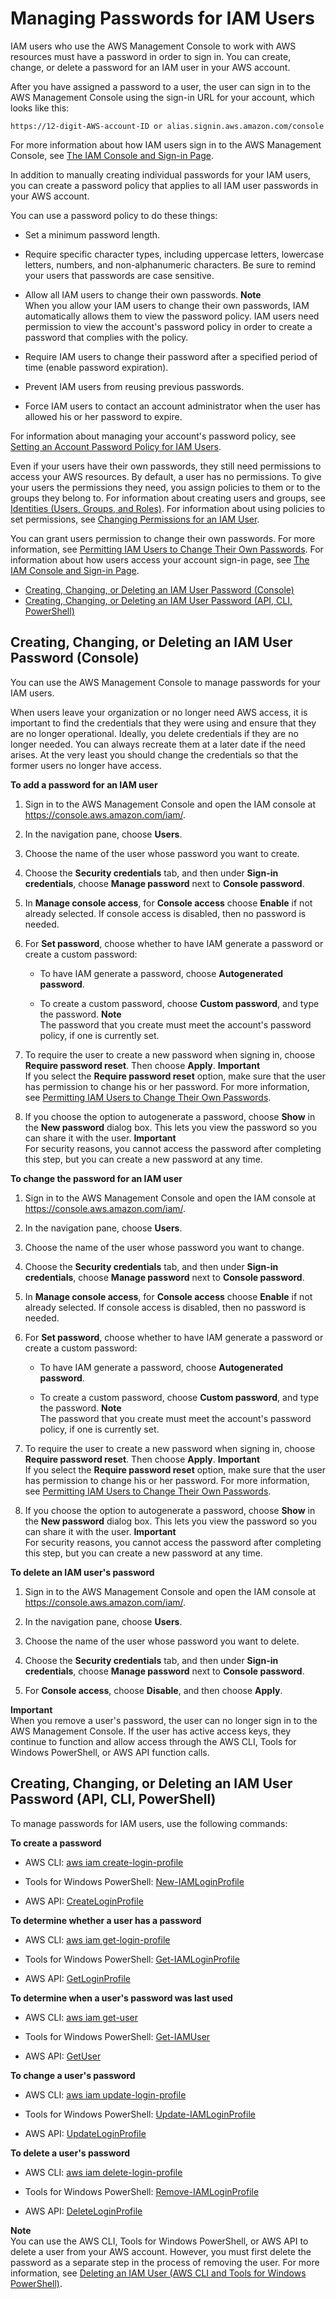 # Managing Passwords for IAM Users<a name="id_credentials_passwords_admin-change-user"></a>

IAM users who use the AWS Management Console to work with AWS resources must have a password in order to sign in\. You can create, change, or delete a password for an IAM user in your AWS account\. 

After you have assigned a password to a user, the user can sign in to the AWS Management Console using the sign\-in URL for your account, which looks like this: 

```
https://12-digit-AWS-account-ID or alias.signin.aws.amazon.com/console
```

For more information about how IAM users sign in to the AWS Management Console, see [The IAM Console and Sign\-in Page](console.md)\. 

In addition to manually creating individual passwords for your IAM users, you can create a password policy that applies to all IAM user passwords in your AWS account\.

You can use a password policy to do these things:

+ Set a minimum password length\.

+ Require specific character types, including uppercase letters, lowercase letters, numbers, and non\-alphanumeric characters\. Be sure to remind your users that passwords are case sensitive\.

+ Allow all IAM users to change their own passwords\.
**Note**  
When you allow your IAM users to change their own passwords, IAM automatically allows them to view the password policy\. IAM users need permission to view the account's password policy in order to create a password that complies with the policy\.

+ Require IAM users to change their password after a specified period of time \(enable password expiration\)\.

+ Prevent IAM users from reusing previous passwords\.

+ Force IAM users to contact an account administrator when the user has allowed his or her password to expire\.

For information about managing your account's password policy, see [Setting an Account Password Policy for IAM Users](id_credentials_passwords_account-policy.md)\.

Even if your users have their own passwords, they still need permissions to access your AWS resources\. By default, a user has no permissions\. To give your users the permissions they need, you assign policies to them or to the groups they belong to\. For information about creating users and groups, see [Identities \(Users, Groups, and Roles\)](id.md)\. For information about using policies to set permissions, see [Changing Permissions for an IAM User](id_users_change-permissions.md)\. 

You can grant users permission to change their own passwords\. For more information, see [Permitting IAM Users to Change Their Own Passwords](id_credentials_passwords_enable-user-change.md)\. For information about how users access your account sign\-in page, see [The IAM Console and Sign\-in Page](console.md)\. 


+ [Creating, Changing, or Deleting an IAM User Password \(Console\)](#id_credentials_passwords_admin-change-user_console)
+ [Creating, Changing, or Deleting an IAM User Password \(API, CLI, PowerShell\)](#Using_ManagingPasswordsCLIAPI)

## Creating, Changing, or Deleting an IAM User Password \(Console\)<a name="id_credentials_passwords_admin-change-user_console"></a>

You can use the AWS Management Console to manage passwords for your IAM users\.

When users leave your organization or no longer need AWS access, it is important to find the credentials that they were using and ensure that they are no longer operational\. Ideally, you delete credentials if they are no longer needed\. You can always recreate them at a later date if the need arises\. At the very least you should change the credentials so that the former users no longer have access\.

**To add a password for an IAM user**

1. Sign in to the AWS Management Console and open the IAM console at [https://console\.aws\.amazon\.com/iam/](https://console.aws.amazon.com/iam/)\.

1. In the navigation pane, choose **Users**\.

1. Choose the name of the user whose password you want to create\. 

1. Choose the **Security credentials** tab, and then under **Sign\-in credentials**, choose **Manage password** next to **Console password**\.

1. In **Manage console access**, for **Console access** choose **Enable** if not already selected\. If console access is disabled, then no password is needed\.

1. For **Set password**, choose whether to have IAM generate a password or create a custom password: 

   + To have IAM generate a password, choose **Autogenerated password**\.

   + To create a custom password, choose **Custom password**, and type the password\. 
**Note**  
The password that you create must meet the account's password policy, if one is currently set\.

1. To require the user to create a new password when signing in, choose **Require password reset**\. Then choose **Apply**\.
**Important**  
If you select the **Require password reset** option, make sure that the user has permission to change his or her password\. For more information, see [Permitting IAM Users to Change Their Own Passwords](id_credentials_passwords_enable-user-change.md)\.

1. If you choose the option to autogenerate a password, choose **Show** in the **New password** dialog box\. This lets you view the password so you can share it with the user\. 
**Important**  
For security reasons, you cannot access the password after completing this step, but you can create a new password at any time\.

**To change the password for an IAM user**

1. Sign in to the AWS Management Console and open the IAM console at [https://console\.aws\.amazon\.com/iam/](https://console.aws.amazon.com/iam/)\.

1. In the navigation pane, choose **Users**\.

1. Choose the name of the user whose password you want to change\. 

1. Choose the **Security credentials** tab, and then under **Sign\-in credentials**, choose **Manage password** next to **Console password**\.

1. In **Manage console access**, for **Console access** choose **Enable** if not already selected\. If console access is disabled, then no password is needed\.

1. For **Set password**, choose whether to have IAM generate a password or create a custom password: 

   + To have IAM generate a password, choose **Autogenerated password**\.

   + To create a custom password, choose **Custom password**, and type the password\. 
**Note**  
The password that you create must meet the account's password policy, if one is currently set\.

1. To require the user to create a new password when signing in, choose **Require password reset**\. Then choose **Apply**\.
**Important**  
If you select the **Require password reset** option, make sure that the user has permission to change his or her password\. For more information, see [Permitting IAM Users to Change Their Own Passwords](id_credentials_passwords_enable-user-change.md)\.

1. If you choose the option to autogenerate a password, choose **Show** in the **New password** dialog box\. This lets you view the password so you can share it with the user\. 
**Important**  
For security reasons, you cannot access the password after completing this step, but you can create a new password at any time\.

**To delete an IAM user's password**

1. Sign in to the AWS Management Console and open the IAM console at [https://console\.aws\.amazon\.com/iam/](https://console.aws.amazon.com/iam/)\.

1. In the navigation pane, choose **Users**\.

1. Choose the name of the user whose password you want to delete\. 

1. Choose the **Security credentials** tab, and then under **Sign\-in credentials**, choose **Manage password** next to **Console password**\.

1. For **Console access**, choose **Disable**, and then choose **Apply**\.

**Important**  
When you remove a user's password, the user can no longer sign in to the AWS Management Console\. If the user has active access keys, they continue to function and allow access through the AWS CLI, Tools for Windows PowerShell, or AWS API function calls\.

## Creating, Changing, or Deleting an IAM User Password \(API, CLI, PowerShell\)<a name="Using_ManagingPasswordsCLIAPI"></a>

To manage passwords for IAM users, use the following commands:

**To create a password**

+ AWS CLI: [aws iam create\-login\-profile](http://alpha-docs-aws.amazon.com/cli/latest/reference/iam/create-login-profile.html)

+ Tools for Windows PowerShell: [New\-IAMLoginProfile](http://alpha-docs-aws.amazon.com/powershell/latest/reference/Index.html?page=New-IAMLoginProfile.html&tocid=New-IAMLoginProfile)

+ AWS API: [CreateLoginProfile](http://alpha-docs-aws.amazon.com/IAM/latest/APIReference/API_CreateLoginProfile.html)

**To determine whether a user has a password**

+ AWS CLI: [aws iam get\-login\-profile](http://alpha-docs-aws.amazon.com/cli/latest/reference/iam/get-login-profile.html)

+ Tools for Windows PowerShell: [Get\-IAMLoginProfile](http://alpha-docs-aws.amazon.com/powershell/latest/reference/Index.html?page=Get-IAMLoginProfile.html&tocid=Get-IAMLoginProfile)

+ AWS API: [GetLoginProfile](http://alpha-docs-aws.amazon.com/IAM/latest/APIReference/API_GetLoginProfile.html)

**To determine when a user's password was last used**

+ AWS CLI: [aws iam get\-user](http://alpha-docs-aws.amazon.com/cli/latest/reference/iam/get-user.html)

+ Tools for Windows PowerShell: [Get\-IAMUser](http://alpha-docs-aws.amazon.com/powershell/latest/reference/Index.html?page=Get-IAMUser.html&tocid=Get-IAMUser)

+ AWS API: [GetUser](http://alpha-docs-aws.amazon.com/IAM/latest/APIReference/API_GetUser.html)

**To change a user's password**

+ AWS CLI: [aws iam update\-login\-profile](http://alpha-docs-aws.amazon.com/cli/latest/reference/iam/update-login-profile.html)

+ Tools for Windows PowerShell: [Update\-IAMLoginProfile](http://alpha-docs-aws.amazon.com/powershell/latest/reference/Index.html?page=Update-IAMLoginProfile.html&tocid=Update-IAMLoginProfile)

+ AWS API: [UpdateLoginProfile](http://alpha-docs-aws.amazon.com/IAM/latest/APIReference/API_UpdateLoginProfile.html)

**To delete a user's password**

+ AWS CLI: [aws iam delete\-login\-profile](http://alpha-docs-aws.amazon.com/cli/latest/reference/iam/delete-login-profile.html)

+ Tools for Windows PowerShell: [Remove\-IAMLoginProfile](http://alpha-docs-aws.amazon.com/powershell/latest/reference/Index.html?page=Remove-IAMLoginProfile.html&tocid=Remove-IAMLoginProfile)

+ AWS API: [DeleteLoginProfile](http://alpha-docs-aws.amazon.com/IAM/latest/APIReference/API_DeleteLoginProfile.html)

**Note**  
You can use the AWS CLI, Tools for Windows PowerShell, or AWS API to delete a user from your AWS account\. However, you must first delete the password as a separate step in the process of removing the user\. For more information, see [Deleting an IAM User \(AWS CLI and Tools for Windows PowerShell\)](id_users_manage.md#id_users_deleting_cli)\. 